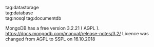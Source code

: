 tag:datastorage  
tag:database  
tag:nosql
tag:documentdb  

MongoDB has a free version 3.2.21 ( AGPL ).
https://docs.mongodb.com/manual/release-notes/3.2/
Licence was changed from AGPL to SSPL on 16.10.2018

